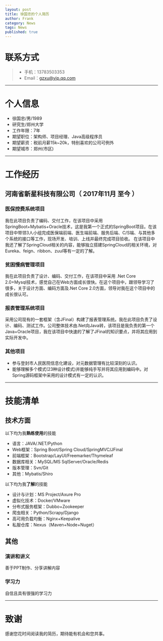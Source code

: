```yaml
---
layout: post
title: 徐国忠的个人简历
author: Frank
category: News
tags: News
published: true
---
```


# 联系方式

> - 手机：13783503353
> - Email：gzxu@vip.qq.com

---

# 个人信息

 - 徐国忠/男/1989 
 - 研究生/郑州大学 
 - 工作年限：7年
 - 期望职位：架构师、项目经理、Java高级程序员
 - 期望薪资：税前月薪15k~20k，特别喜欢的公司可例外
 - 期望城市：郑州(市区)

---

# 工作经历

## 河南省新星科技有限公司（ 2017年11月 至今 ）

### 医保控费系统项目 
我在此项目负责了编码、交付工作，在该项目中采用 SpringBoot+Mybatis+Oracle技术，这是我第一个正式的SpringBoot项目。在该项目中带领3人小组完成医保端前端、医生端前端、服务后端、C/S端、与其他多个系统的接口等工作，现场开发、培训、上线并最终完成项目验收。
在该项目中我还了解了SpringCloud相关的内容，能够独立搭建SpringCloud的相关环境，对Eureka、feign、ribbon、zuul等有一定的了解。

### 贫困慢病管理项目 
我在此项目负责了设计、编码、交付工作，在该项目中采用 .Net Core 2.0+Mysql技术，感觉自己在Web方面成长很快。在这个项目中，跟领导学习了很多，关于设计方面、编码方面及.Net Core 2.0方面，领导对我在这个项目中的成长很认可。

### 报表管理系统项目 
采用公司现有的一套框架（含JFinal）构建了报表管理系统。我在此项目负责了设计、编码、测试工作。公司整体技术由.Net向Java转，该项目是我负责的第一个Java+Oracle项目，我在该项目中快速的了解了JFinal的知识要点，并将其应用到实际开发中。


### 其他项目

- 参与登封市人民医院信息化建设，对元数据管理有比较深刻的认识。
- 能够理解多个模式(23种设计模式)并能够纯手写并将其应用到编码中。对Spring源码框架中采用的设计模式有一定的认识。

---



# 技能清单

## 技术方面

以下均为我**熟练使用**的技能

- 语言：JAVA/.NET/Python
- Web框架：Spring Boot/Spring Cloud/SpringMVC/JFinal
- 前端框架：Bootstrap/LayUI/Freemarker/Thymeleaf
- 数据库相关：MySQL/MS SqlServer/Oracle/Redis
- 版本管理：Svn/Git
- 其他：Mybatis/Shiro

以下均为我**了解**的技能

- 设计与计划：MS Project/Axure Pro
- 虚拟化技术：Docker/VMware
- 分布式服务框架：Dubbo+Zookeeper
- 爬虫相关：Python/Scrapy/Django
- 高可用负载均衡：Nginx+Keepalive
- 私服仓库：Nexus（Maven+Node+Nuget）



## 其他

### 演讲和讲义

善于PPT制作、分享讲解内容

### 学习力
自信且具有很强的学习力

---

# 致谢
感谢您花时间阅读我的简历，期待能有机会和您共事。
